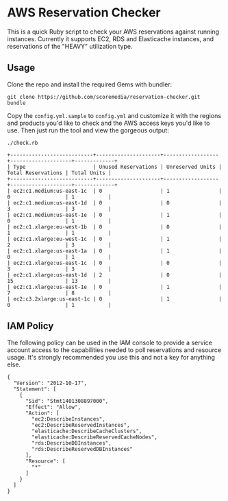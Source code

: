 AWS Reservation Checker
=======================

This is a quick Ruby script to check your AWS reservations against running
instances. Currently it supports EC2, RDS and Elasticache instances, and
reservations of the "HEAVY" utilization type.

Usage
-----

Clone the repo and install the required Gems with bundler:

    git clone https://github.com/scoremedia/reservation-checker.git
    bundle

Copy the `config.yml.sample` to `config.yml` and customize it with the regions
and products you'd like to check and the AWS access keys you'd like to use.
Then just run the tool and view the gorgeous output:

    ./check.rb

    +---------------------------+---------------------+------------------+--------------------+-------------+
    | Type                      | Unused Reservations | Unreserved Units | Total Reservations | Total Units |
    +---------------------------+---------------------+------------------+--------------------+-------------+
    | ec2:c1.medium:us-east-1c  | 0                   | 1                | 0                  | 1           |
    | ec2:c1.medium:us-east-1d  | 0                   | 0                | 3                  | 3           |
    | ec2:c1.medium:us-east-1e  | 0                   | 1                | 0                  | 1           |
    | ec2:c1.xlarge:eu-west-1b  | 0                   | 0                | 1                  | 1           |
    | ec2:c1.xlarge:eu-west-1c  | 0                   | 1                | 2                  | 3           |
    | ec2:c1.xlarge:us-east-1a  | 0                   | 1                | 0                  | 1           |
    | ec2:c1.xlarge:us-east-1c  | 0                   | 0                | 3                  | 3           |
    | ec2:c1.xlarge:us-east-1d  | 2                   | 0                | 15                 | 13          |
    | ec2:c1.xlarge:us-east-1e  | 0                   | 1                | 7                  | 8           |
    | ec2:c3.2xlarge:us-east-1c | 0                   | 1                | 0                  | 1           |

IAM Policy
----------

The following policy can be used in the IAM console to provide a service
account access to the capabilities needed to poll reservations and resource
usage. It's strongly recommended you use this and not a key for anything else.

    {
      "Version": "2012-10-17",
      "Statement": [
        {
          "Sid": "Stmt1401308897000",
          "Effect": "Allow",
          "Action": [
            "ec2:DescribeInstances",
            "ec2:DescribeReservedInstances",
            "elasticache:DescribeCacheClusters",
            "elasticache:DescribeReservedCacheNodes",
            "rds:DescribeDBInstances",
            "rds:DescribeReservedDBInstances"
          ],
          "Resource": [
            "*"
          ]
        }
      ]
    }
